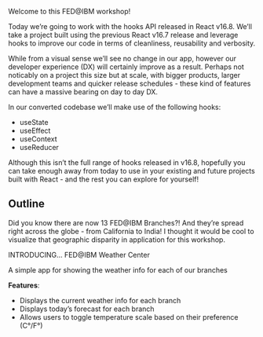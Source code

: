 Welcome to this FED@IBM workshop!

Today we’re going to work with the hooks API released in React v16.8. We’ll take a project built using the previous React v16.7 release and leverage hooks to improve our code in terms of cleanliness, reusability and verbosity.

While from a visual sense we’ll see no change in our app, however our developer experience (DX) will certainly improve as a result. Perhaps not noticably on a project this size but at scale, with bigger products, larger development teams and quicker release schedules - these kind of features can have a massive bearing on day to day DX.

In our converted codebase we’ll make use of the following hooks:
- useState
- useEffect
- useContext
- useReducer

Although this isn’t the full range of hooks released in v16.8, hopefully you can take enough away from today to use in your existing and future projects built with React - and the rest you can explore for yourself!


Outline
----
Did you know there are now 13 FED@IBM Branches?! And they’re spread right across the globe - from California to India! I thought it would be cool to visualize that geographic disparity in application for this workshop.

INTRODUCING… FED@IBM Weather Center

A simple app for showing the weather info for each of our branches

**Features**:
- Displays the current weather info for each branch
- Displays today’s forecast for each branch
- Allows users to toggle temperature scale based on their preference (C°/F°)
